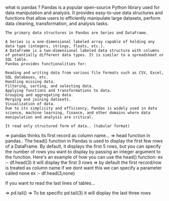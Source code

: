 
what is pandas ? 
    Pandas is a popular open-source Python library used for data manipulation and analysis. It provides easy-to-use data structures and functions that allow users to efficiently manipulate large datasets, perform data cleaning, transformation, and analysis tasks.

    The primary data structures in Pandas are Series and DataFrame.

    A Series is a one-dimensional labeled array capable of holding any data type (integers, strings, floats, etc.).
    A DataFrame is a two-dimensional labeled data structure with columns of potentially different data types. It is similar to a spreadsheet or SQL table.
    Pandas provides functionalities for:

    Reading and writing data from various file formats such as CSV, Excel, SQL databases, etc.
    Handling missing data.
    Filtering, sorting, and selecting data.
    Applying functions and transformations to data.
    Grouping and aggregating data.
    Merging and joining datasets.
    Visualization of data.
    Due to its simplicity and efficiency, Pandas is widely used in data science, machine learning, finance, and other domains where data manipulation and analysis are critical.

    It read only structured form of data.. (tabular format)


=> pandas thinks its first record as column name... 
=> head function in pandas..
   The head() function in Pandas is used to display the first few rows of a DataFrame. By default, it displays the first 5 rows, but you can specify the number of rows you want to display by passing an integer argument to the function.
   Here's an example of how you can use the head() function:
   ex :- df.head(3) it will display the first 3 rows 
=> by default the first record/row is treated as column name if we dont want this we can specify a parameter called none 
   ex :- df.head(3,none) 

   If you want to read the last lines of tables... 

=> pd.tail()
=> To be specific pd.tail(3)
   it will display the last three rows 


